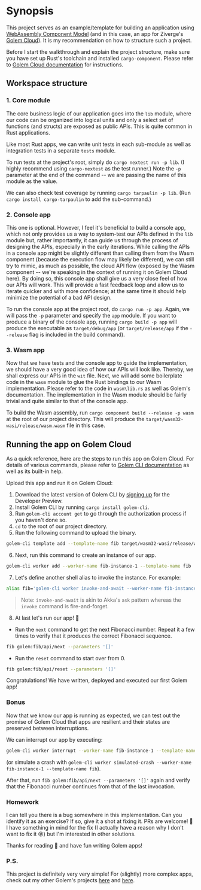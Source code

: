 # Synopsis

This project serves as an example/template for building an application using [WebAssembly Component Model](https://github.com/webassembly/component-model) (and in this case, an app for Ziverge's [Golem Cloud](https://www.golem.cloud/post/unveiling-golem-cloud)).  It is my recommendation on how to structure such a project.

Before I start the walkthrough and explain the project structure, make sure you have set up Rust's toolchain and installed `cargo-component`. Please refer to [Golem Cloud documentation](https://www.golem.cloud/learn/rust) for instructions.

## Workspace structure

### 1. Core module

The core business logic of our application goes into the `lib` module, where our code can be organized into logical units and only a select set of functions (and structs) are exposed as public APIs. This is quite common in Rust applications.

Like most Rust apps, we can write unit tests in each sub-module as well as integration tests in a separate `tests` module.

To run tests at the project's root, simply do `cargo nextest run -p lib`. (I highly recommend using `cargo-nextest` as the test runner.)  Note the `-p` parameter at the end of the command -- we are passing the name of this module as the value.

We can also check test coverage by running `cargo tarpaulin -p lib`. (Run `cargo install cargo-tarpaulin` to add the sub-command.)

### 2. Console app

This one is optional.  However, I feel it's beneficial to build a console app, which not only provides us a way to system-test our APIs defined in the `lib` module but, rather importantly, it can guide us through the process of designing the APIs, especially in the early iterations.  While calling the APIs in a console app might be slightly different than calling them from the Wasm component (because the execution flow may likely be different), we can still try to mimic, as much as possible, the cloud API flow (exposed by the Wasm component -- we're speaking in the context of running it on Golem Cloud here).  By doing so, this console app shall give us a very close feel of how our APIs will work.  This will provide a fast feedback loop and allow us to iterate quicker and with more confidence; at the same time it should help minimize the potential of a bad API design.

To run the console app at the project root, do `cargo run -p app`.  Again, we will pass the `-p` parameter and specify the `app` module.  If you want to produce a binary of the console app, running `cargo build -p app` will produce the executable as `target/debug/app` (or `target/release/app` if the `--release` flag is included in the build command).

### 3. Wasm app

Now that we have tests and the console app to guide the implementation, we should have a very good idea of how our APIs will look like.  Thereby, we shall express our APIs in the `wit` file.  Next, we will add some boilerplate code in the `wasm` module to glue the Rust bindings to our Wasm implementation. Please refer to the code in `wasm\lib.rs` as well as Golem's documentation.  The implementation in the Wasm module should be fairly trivial and quite similar to that of the console app.

To build the Wasm assembly, run `cargo component build --release -p wasm` at the root of our project directory.  This will produce the `target/wasm32-wasi/release/wasm.wasm` file in this case.

## Running the app on Golem Cloud

As a quick reference, here are the steps to run this app on Golem Cloud.  For details of various commands, please refer to [Golem CLI documentation](https://www.golem.cloud/learn/golem-cli) as well as its built-in help.

Upload this app and run it on Golem Cloud:

1. Download the latest version of Golem CLI by [signing up](https://www.golem.cloud/sign-up) for the Developer Preview.
2. Install Golem CLI by running `cargo install golem-cli`.
3. Run `golem-cli account get` to go through the authorization process if you haven't done so.
4. `cd` to the root of our project directory.
5. Run the following command to upload the binary.

  ```bash
  golem-cli template add --template-name fib target/wasm32-wasi/release/wasm.wasm
  ```

6. Next, run this command to create an instance of our app.

  ```bash
  golem-cli worker add --worker-name fib-instance-1 --template-name fib
  ```

7. Let's define another shell alias to invoke the instance. For example:

  ```bash
  alias fib='golem-cli worker invoke-and-await --worker-name fib-instance-1 --template-name fib --function $*'
  ```

> Note: `invoke-and-await` is akin to Akka's `ask` pattern whereas the `invoke` command is fire-and-forget.

8. At last let's run our app! 🎉

  * Run the `next` command to get the next Fibonacci number. Repeat it a few times to verify that it produces the correct Fibonacci sequence.

  ```bash
  fib golem:fib/api/next --parameters '[]'
  ```

  * Run the `reset` command to start over from 0.

  ```bash
  fib golem:fib/api/reset --parameters '[]'
  ```

Congratulations! We have written, deployed and executed our first Golem app!

### Bonus

Now that we know our app is running as expected, we can test out the promise of Golem Cloud that apps are resilient and their states are preserved between interruptions.

We can interrupt our app by executing:

  ```bash
  golem-cli worker interrupt --worker-name fib-instance-1 --template-name fib
  ```

 (or simulate a crash with `golem-cli worker simulated-crash --worker-name fib-instance-1 --template-name fib`).

 After that, run `fib golem:fib/api/next --parameters '[]'` again and verify that the Fibonacci number continues from that of the last invocation.

### Homework

I can tell you there is a bug somewhere in this implementation.  Can you identify it as an exercise?  If so, give it a shot at fixing it.  PRs are welcome! 🙂 I have something in mind for the fix (I actually have a reason why I don't want to fix it 😝) but I'm interested in other solutions.

Thanks for reading 🙏 and have fun writing Golem apps!

### P.S.

This project is definitely very very simple! For (slightly) more complex apps, check out my other Golem's projects [here](https://github.com/ithinkicancode/golem-wordle) and [here](https://github.com/ithinkicancode/golem-todo-list).
